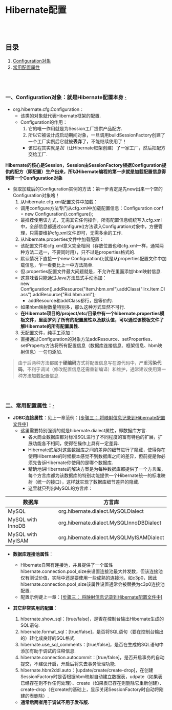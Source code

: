 # Hibernate配置

<br><br>

## 目录

1. [Configuration对象](#一configuration对象就是hibernate配置本身-)
2. [常用配置属性](#二常用配置属性)

<br><br>

### 一、Configuration对象：就是Hibernate配置本身 [·](#目录)
- org.hibernate.cfg.Configuration：
  - 该类的对象就代表Hibernate框架的配置.
  - Configuration的作用：
    1. 它的唯一作用就是为Session工厂提供产品配方.
    2. 所以它被设计成启动期间对象，一旦调用buildSessionFactory创建了一个工厂实例后它就被**丢弃**了，不能继续使用了！
      - 该过程其实就是*找*（让Hibernate框架创建）了一家工厂，然后把配方交给工厂.

**Hibernate的核心是Session，Session由SessionFactory根据Configuration提供的配方（即配置）生产出来，所以Hibernate编程的第一步就是加载配置信息得到第一个Configuration对象**

- 获取加载后的Configuration实例的方法：第一步肯定是先new出来一个空的Configuration对象咯！
  1. 从hibernate.cfg.xml配置文件中加载：
    - 调用configure方法专门从cfg.xml中加载配置信息：Configuration conf = new Configuration().configure();
    - 最推荐使用该方式，无需其它任何操作，所有配置信息统统写入cfg.xml中，全部信息都通过configure()方法读入Configuration对象中，方便管理，只需要维护cfg.xml文件即可，无需多余的工作.
  2. 从hibernate.properties文件中加载配置：
    - 该配置文件和cfg.xml意义完全相同（存放位置也和cfg.xml一样，通常两种方法二选一，不要同时用），只不过是properties格式的.
    - 默认情况下直接一个new Configuration();就是从properties配置文件中加载信息，乍一看要比上一中方法简单.
    - 但.properties配置文件最大问题就是，不允许在里面添加hbm映射信息.
    - 这意味着只能通过Java方法显式手动添加：<br>
    new Configuration().addResource("Item.hbm.xml").addClass("lirx.Item.Class").addResource("Bid.hbm.xml");
      - addResource和addClass都行，是等价的.
    - 如果hbm映射数量特别多，那么这种方式显然不可行.
    - **在Hibernate项目的/project/etc/目录中有一个hibernate.properties模板文件，里面罗列了所有的配置属性以及默认值，可以通过该模板文件了解Hibernate的所有配置属性.**
  3. 无配置文件，纯手工添加：
    - 直接通过Configuration的对象方法addResource、setProperties、setProperty方法将所有配置信息（数据库连接信息、框架信息、hbm映射信息）一句句添加.

> 由于后两种方法都属于**硬编码**方式将配置信息写在源代码中，严重**污染代码**，不利于调试（修改配置信息还需重新编译）和维护，通常建议使用第一种方法加载配置信息.

<br><br>

### 二、常用配置属性：[·](#目录)
- **JDBC连接属性**：见上一章范例：[\[步骤三： 将映射信息记录到Hibernate配置文件中\]](https://github.com/double-cute/note/blob/master/hibernate/Hibernate概述、部署、使用.md#三使用hibernate)
  - 这里需要特别强调的就是hibernate.dialect属性，即数据库方言.
    - 各大商业数据库都对标准SQL进行了不同程度的富有特色的扩展，扩展功能各不相同，使得在操作上具有一定差异.
    - Hibernate底层对这些数据库之间的差异的细节进行了隐藏，使得你在使用Hibernate的时候根本感觉不到数据库之间的差异，但前提是你必须先告诉Hibernate你使用的是哪个数据库.
    - 精确地讲Hibernate的解决方案是为每种数据库都提供了一个方言库，每个方言库都为该数据库的特别功能提供一个Hibernate统一的标准映射（统一的接口），这样就实现了数据库细节差异的隐藏.
    - 这里就只列出MySQL的方言库：

| 数据库 | 方言库 |
| --- | --- |
| MySQL | org.hibernate.dialect.MySQLDialect |
| MySQL with InnoDB | org.hibernate.dialect.MySQLInnoDBDialect |
| MySQL with MyISAM | org.hibernate.dialect.MySQLMyISAMDialect |

- **数据库连接池属性**：
  - Hibernate自带有连接池，并且提供了一个属性hibernate.connection.pool_size来设置连接池最大并发数，但该连接池仅有测试价值，实际中还是要使用一些成熟的连接池，如c3p0，因此hibernate.connection.pool_size该属性设置通常会被替换为c3p0连接池配置.
  - 配置示例键上一章：[\[步骤三： 将映射信息记录到Hibernate配置文件中\]](https://github.com/double-cute/note/blob/master/hibernate/Hibernate概述、部署、使用.md#三使用hibernate)

- **其它非常实用的配置**：
  1. hibernate.show_sql：[true/false]，是否在控制台输出Hibernate生成的SQL语句.
  2. hibernate.format_sql：[true/false]，是否将SQL语句（要在控制台输出的）转化成良好的SQL格式.
  3. hibernate.use_sql_comments：[true/false]，是否在生成的SQL语句中添加有助于调试的注释信息.
  4. hibernate.connection.autocommit：[true/false]，是否开启事务的自动提交，不建议开启，开启后将失去事务管理功能.
  5. hibernate.hbm2ddl.auto：[update/create/create-drop]，在创建SessionFactory时是否根据hbm映射自动建立数据表，udpate（如果表已经存在则不作任何处理）、create（如果表已存在则删除它重新创建）、create-drop（在create的基础上，显示关闭SessionFactory时自动将刚建的表删除）.
    - **通常后两者用于调试不用于发布版.**
